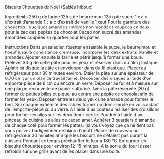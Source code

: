 Biscuits Chouettes de Noël (Sablés hiboux)

Ingredients
250 g de farine
125 g de beurre mou
125 g de sucre
1 c à c d’extrait d’amande
1 c à c d’extrait de vanille
1 œuf
Pour la garniture des chouettes :
quelques amandes entières non mondées coupées en deux pour le bec
des pépites de chocolat
Cacao non sucré
des amandes émondées coupées en quartier pour les pattes

Instructions
Dans un saladier, fouetter ensemble le sucre, le beurre mou et l'oeuf jusqu’à consistance cremeuse.
Incorporer les deux extraits (vanille et amande).
Ajouter ensuite la farine et pétrir jusqu’à former une boule.
Prélever 30 g de cette pâte pour les yeux et réserver dans du film plastique.
Aplatir en disque la pâte et envelopper dans du fil plastique. Placer au réfrigérateur pour 30 minutes environ.
Étaler la pâte sur une épaisseur de 0.70 cm sur un plan de travail fariné.
Découper des disques à l'aide d'un emporte-pièce de 8 cm ou encore un verre.
Déposer au fur et à mesure sur une plaque recouverte de papier sulfurisé.
Avec la pâte réservée (30 g) former de petites billes et piquer au centre une pépite de chocolat afin de former les yeux.
Déposer entre les deux yeux une amande pour former le bec.
Sur chaque extrémité des sables former un demi-cercle en vous aidant de l’emporte-pièce ou du verre.
A l'aide d'un couteau réaliser des croisillons pour former les ailes sur les deux demi-cercle.
Poudrer à l'aide d'un pinceau de cuisine les ailes de cacao amer.
Adhérer 3 quartiers d'amande de chaque coté pour former les pattes. (si vous voyez que ça ne tient pas vous pouvez badigeonner de blanc d'oeuf).
Placer de nouveau au réfrigérateur 30 minutes afin que les biscuits ne s’étalent pas durant la cuisson.
Pendant ce temps préchauffer le four à 180 °C.
Enfourner les biscuits Chouettes pour environ 12-15 minutes.
A la sortie du four laisser refroidir sur une grille avant de les placer dans une boite.
